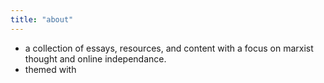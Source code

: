 ```yaml
---
title: "about"
---
```


- a collection of essays, resources, and content with a focus on marxist thought and online independance.
- themed with
